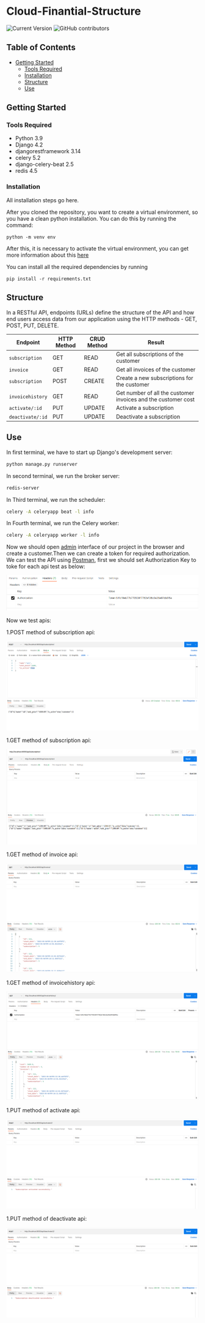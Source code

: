 # Cloud-Finantial-Structure

![Current Version](https://img.shields.io/badge/version-v0.1-blue)
![GitHub contributors](https://img.shields.io/github/contributors/madhur-taneja/README-Template)

## Table of Contents
- [Getting Started](#getting-started)
	- [Tools Required](#tools-required)
	- [Installation](#installation)
	- [Structure](#struture)
	- [Use](#use)

## Getting Started

### Tools Required

* Python 3.9
* Django 4.2
* djangorestframework 3.14
* celery 5.2
* django-celery-beat 2.5
* redis 4.5

### Installation

All installation steps go here.

After you cloned the repository, you want to create a virtual environment, so you have a clean python installation. You can do this by running the command:
```
python -m venv env
```

After this, it is necessary to activate the virtual environment, you can get more information about this [here](https://docs.python.org/3/tutorial/venv.html)

You can install all the required dependencies by running
```
pip install -r requirements.txt
```

## Structure
In a RESTful API, endpoints (URLs) define the structure of the API and how end users access data from our application using the HTTP methods - GET, POST, PUT, DELETE.

Endpoint |HTTP Method | CRUD Method | Result
-- | -- |-- |--
`subscription` | GET | READ | Get all subscriptions of the customer
`invoice` | GET | READ | Get all invoices of the customer
`subscription`| POST | CREATE | Create a new subscriptions for the customer
`invoicehistory` | GET | READ | Get number of all the customer invoices and the customer cost
`activate/:id` | PUT | UPDATE | Activate a subscription
`deactivate/:id` | PUT | UPDATE | Deactivate a subscription

## Use

In first terminal, we have to start up Django's development server:
```bash
python manage.py runserver
```
In second terminal, we run the broker server:
```bash
redis-server
```
In Third terminal, we run the scheduler:
```bash
celery -A celeryapp beat -l info
```
In Fourth terminal, we run the Celery worker:
```bash
celery -A celeryapp worker -l info
```

Now we should open [admin](http://127.0.0.1:8000/admin/) interface of our project in the browser and create a customer.Then we can create a token for required authorization.
We can test the API using [Postman](https://www.postman.com/), first we should set Authorization Key to toke for each api test as below:

![plot](./images/1.png)

Now we test apis:

1.POST method of subscription api:

![plot](./images/POST_subscription.png)

1.GET method of subscription api:

![plot](./images/GET_subscription.png)

1.GET method of invoice api:

![plot](./images/invoce.png)

1.GET method of invoicehistory api:

![plot](./images/invoicehistory.png)

1.PUT method of activate api:

![plot](./images/activate.png)

1.PUT method of deactivate api:

![plot](./images/deactivate.png)



[//]: # (HyperLinks)

[GitHub Repository]: https://github.com/madhur-taneja/README-Template
[GitHub Pages]: https://madhur-taneja.github.io/README-Template
[CONTRIBUTING.md]: https://github.com/madhur-taneja/README-template/blob/master/CONTRIBUTING.md
[tags]: https://github.com/madhur-taneja/README-template/tags

[GitHub]: https://github.com/mohsenkk
[LinkedIn]: https://www.linkedin.com/in/madhur-taneja/

[contributors]: https://github.com/madhur-taneja/README-template/contributors
[license]: https://github.com/madhur-taneja/README-template/blob/master/LICENSE.md
